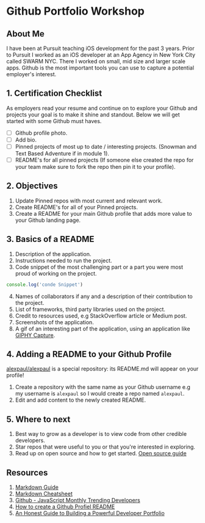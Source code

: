 # Github Portfolio Workshop

## About Me

I have been at Pursuit teaching iOS development for the past 3 years. Prior to Pursuit I worked as an iOS developer at an App Agency in New York City called SWARM NYC. There I worked on small, mid size and larger scale apps. Github is the most important tools you can use to capture a potential employer's interest.

## 1. Certification Checklist 

As employers read your resume and continue on to explore your Github and projects your goal is to make it shine and standout. Below we will get started with some Github must haves. 

- [ ] Github profile photo.
- [ ] Add bio.
- [ ] Pinned projects of most up to date / interesting projects. (Snowman and Text Based Adventure if in module 1).
- [ ] README's for all pinned projects (If someone else created the repo for your team make sure to fork the repo then pin it to your profile). 

## 2. Objectives 

1. Update Pinned repos with most current and relevant work. 
2. Create README's for all of your Pinned projects. 
3. Create a README for your main Github profile that adds more value to your Github landing page. 

## 3. Basics of a README 

1. Description of the application. 
2. Instructions needed to run the project. 
3. Code snippet of the most challenging part or a part you were most proud of working on the project. 

```javascript
console.log('conde Snippet')
```
4. Names of collaborators if any and a description of their contribution to the project. 
5. List of frameworks, third party libraries used on the project. 
6. Credit to resources used, e.g StackOverflow article or Medium post. 
7. Screenshots of the application.
8. A gif of an interesting part of the application, using an application like [GIPHY Capture](https://apps.apple.com/us/app/giphy-capture-the-gif-maker/id668208984?mt=12). 

## 4. Adding a README to your Github Profile

[alexpaul/alexpaul](https://github.com/alexpaul/alexpaul) is a special repository: its README.md will appear on your profile!

1. Create a repository with the same name as your Github username e.g my username is `alexpaul` so I would create a repo named `alexpaul`.
2. Edit and add content to the newly created README.

## 5. Where to next 

1. Best way to grow as a developer is to view code from other credible developers. 
2. Star repos that were useful to you or that you're interested in exploring.
3. Read up on open source and how to get started. [Open source guide](https://opensource.guide/)

## Resources 

1. [Markdown Guide](https://www.markdownguide.org/)
2. [Markdown Cheatsheet](https://github.com/adam-p/markdown-here/wiki/Markdown-Cheatsheet)
3. [Github - JavaScript Monthly Trending Developers](https://github.com/trending/developers/javascript?since=monthly)
4. [How to create a Github Profiel README](https://www.aboutmonica.com/blog/how-to-create-a-github-profile-readme)
5. [An Honest Guide to Building a Powerful Developer Portfolio](https://medium.com/better-programming/an-honest-guide-to-build-a-decent-and-powerful-developer-portfolio-2319f2cc2c19)
